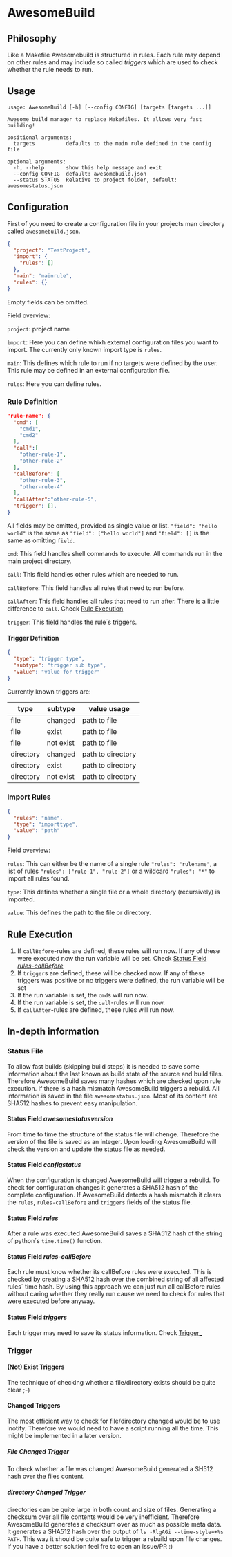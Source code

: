 # AwesomeBuild

## Philosophy

Like a Makefile Awesomebuild is structured in rules. Each rule may depend on other rules and may include so called _triggers_ which are used to check whether the rule needs to run.

## Usage
```
usage: AwesomeBuild [-h] [--config CONFIG] [targets [targets ...]]

Awesome build manager to replace Makefiles. It allows very fast building!

positional arguments:
  targets          defaults to the main rule defined in the config file

optional arguments:
  -h, --help       show this help message and exit
  --config CONFIG  default: awesomebuild.json
  --status STATUS  Relative to project folder, default: awesomestatus.json
```
## Configuration

First of you need to create a configuration file in your projects man directory called `awesomebuild.json`.

```json
{
  "project": "TestProject",
  "import": {
    "rules": []
  },
  "main": "mainrule",
  "rules": {}
}
```
Empty fields can be omitted.

Field overview:

`project`: project name

`ìmport`: Here you can define whixh external configuration files you want to import. The currently only known import type is `rules`.

`main`: This defines which rule to run if no targets were defined by the user. This rule may be defined in an external configuration file.

`rules`: Here you can define rules.

### Rule Definition

```json
"rule-name": {
  "cmd": [
    "cmd1",
    "cmd2"
  ],
  "call":[
    "other-rule-1",
    "other-rule-2"
  ],
  "callBefore": [
    "other-rule-3",
    "other-rule-4"
  ],
  "callAfter":"other-rule-5",
  "trigger": [],
}
```
All fields may be omitted, provided as single value or list.
`"field": "hello world"` is the same as `"field": ["hello world"]` and `"field": []` is the same as omitting `field`.

`cmd`: This field handles shell commands to execute. All commands run in the main project directory.

`call`: This field handles other rules which are needed to run.

`callBefore`: This field handles all rules that need to run before.

`callAfter`: This field handles all rules that need to run after. There is a little difference to `call`. Check [Rule Execution](#rule-execution)

`trigger`: This field handles the rule´s triggers.


#### Trigger Definition
```json
{
  "type": "trigger type",
  "subtype": "trigger sub type",
  "value": "value for trigger"
}
```

Currently known triggers are:

type | subtype | value usage
--- | --- | ---
file | changed | path to file
file | exist | path to file
file | not exist | path to file
directory | changed | path to directory
directory | exist | path to directory
directory | not exist | path to directory

### Import Rules

```json
{
  "rules": "name",
  "type": "importtype",
  "value": "path"
}
```

Field overview:

`rules`: This can either be the name of a single rule `"rules": "rulename"`, a list of rules `"rules": ["rule-1", "rule-2"]` or a wildcard `"rules": "*"` to import all rules found.

`type`: This defines whether a single file or a whole directory (recursively) is imported.

`value`: This defines the path to the file or directory.

## Rule Execution
1. If `callBefore`-rules are defined, these rules will run now. If any of these were executed now the run variable will be set. Check [Status Field _rules-callBefore_](#status-field-rules-callbefore)
2. If `trigger`s are defined, these will be checked now. If any of these triggers was positive or no triggers were defined, the run variable will be set
3. If the run variable is set, the `cmd`s will run now.
4. If the run variable is set, the `call`-rules will run now.
5. If `callAfter`-rules are defined, these rules will run now.

## In-depth information
### Status File
To allow fast builds (skipping build steps) it is needed to save some information about the last known as build state of the source and build files. Therefore AwesomeBuild saves many hashes which are checked upon rule execution. If there is a hash mismatch AwesomeBuild triggers a rebuild.
All information is saved in the file `awesomestatus.json`. Most of its content are SHA512 hashes to prevent easy manipulation.

#### Status Field _awesomestatusversion_
From time to time the structure of the status file will chenge. Therefore the version of the file is saved as an integer. Upon loading AwesomeBuild will check the version and update the status file as needed.

#### Status Field _configstatus_
When the configuration is changed AwesomeBuild will trigger a rebuild. To check for configuration changes it generates a SHA512 hash of the complete configuration. If AwesomeBuild detects a hash mismatch it clears the `rules`, `rules-callBefore` and `triggers` fields of the status file.

#### Status Field _rules_
After a rule was executed AwesomeBuild saves a SHA512 hash of the string of python´s `time.time()` function.

#### Status Field _rules-callBefore_
Each rule must know whether its callBefore rules were executed. This is checked by creating a SHA512 hash over the combined string of all affected rules´ time hash. By using this approach we can just run all callBefore rules without caring whether they really run cause we need to check for rules that were executed before anyway.

#### Status Field _triggers_
Each trigger may need to save its status information. Check [Trigger_](#trigger)

### Trigger
#### (Not) Exist Triggers
The technique of checking whether a file/directory exists should be quite clear ;-)

#### Changed Triggers
The most efficient way to check for file/directory changed would be to use inotify. Therefore we would need to have a script running all the time. This might be implemented in a later version.

##### File Changed Trigger
To check whether a file was changed AwesomeBuild generated a SH512 hash over the files content.

##### directory Changed Trigger
directories can be quite large in both count and size of files. Generating a checksum over all file contents would be very inefficient. Therefore AwesomeBuild generates a checksum over as much as possible meta data. It generates a SHA512 hash over the output of `ls -RlgAGi --time-style=+%s PATH`. This way it should be quite safe to trigger a rebuild upon file changes. If you have a better solution feel fre to open an issue/PR :)
